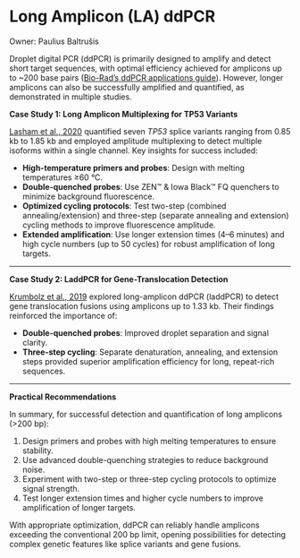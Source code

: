 # Long Amplicon (LA) ddPCR

Owner: Paulius Baltrušis

Droplet digital PCR (ddPCR) is primarily designed to amplify and detect short target sequences, with optimal efficiency achieved for amplicons up to ~200 base pairs ([Bio-Rad’s ddPCR applications guide]([https://www.bio-rad.com/webroot/web/pdf/lsr/literature/Bulletin_6407.pdf](https://www.bio-rad.com/webroot/web/pdf/lsr/literature/Bulletin_6407.pdf))). However, longer amplicons can also be successfully amplified and quantified, as demonstrated in multiple studies.

**Case Study 1: Long Amplicon Multiplexing for TP53 Variants**

[Lasham et al., 2020]([https://www.mdpi.com/2072-6694/12/3/769](https://www.mdpi.com/2072-6694/12/3/769)) quantified seven *TP53* splice variants ranging from 0.85 kb to 1.85 kb and employed amplitude multiplexing to detect multiple isoforms within a single channel. Key insights for success included:

- **High-temperature primers and probes**: Design with melting temperatures ≥60 °C.
- **Double-quenched probes**: Use ZEN™ & Iowa Black™ FQ quenchers to minimize background fluorescence.
- **Optimized cycling protocols**: Test two-step (combined annealing/extension) and three-step (separate annealing and extension) cycling methods to improve fluorescence amplitude.
- **Extended amplification**: Use longer extension times (4–6 minutes) and high cycle numbers (up to 50 cycles) for robust amplification of long targets.

---

**Case Study 2: LaddPCR for Gene-Translocation Detection**

[Krumbolz et al., 2019]([https://onlinelibrary.wiley.com/doi/10.1111/jcmm.14321](https://onlinelibrary.wiley.com/doi/10.1111/jcmm.14321)) explored long-amplicon ddPCR (laddPCR) to detect gene translocation fusions using amplicons up to 1.33 kb. Their findings reinforced the importance of:

- **Double-quenched probes**: Improved droplet separation and signal clarity.
- **Three-step cycling**: Separate denaturation, annealing, and extension steps provided superior amplification efficiency for long, repeat-rich sequences.

---

**Practical Recommendations**

In summary, for successful detection and quantification of long amplicons (>200 bp):

1. Design primers and probes with high melting temperatures to ensure stability.
2. Use advanced double-quenching strategies to reduce background noise.
3. Experiment with two-step or three-step cycling protocols to optimize signal strength.
4. Test longer extension times and higher cycle numbers to improve amplification of longer targets.

With appropriate optimization, ddPCR can reliably handle amplicons exceeding the conventional 200 bp limit, opening possibilities for detecting complex genetic features like splice variants and gene fusions.